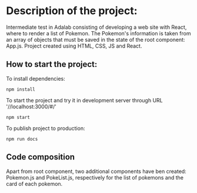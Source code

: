 # Description of the project:
Intermediate test in Adalab consisting of developing a web site with React, where to render a list of Pokemon.
The Pokemon's information is taken from an array of objects that must be saved in the state of the root component: App.js. 
Project created using HTML, CSS, JS and React.

## How to start the project:
To install dependencies:

`npm install`

To start the project and try it in development server through URL '//localhost:3000/#/'

`npm start`

To publish project to production:

 `npm run docs`
 
 ## Code composition
 Apart from root component, two additional components have ben created: Pokemon.js and PokeList.js, respectively for the list of pokemons and the card of each pokemon.
 
